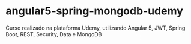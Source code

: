 # angular5-spring-mongodb-udemy
Curso realizado na plataforma Udemy, utilizando Angular 5, JWT, Spring Boot, REST, Security, Data e MongoDB
